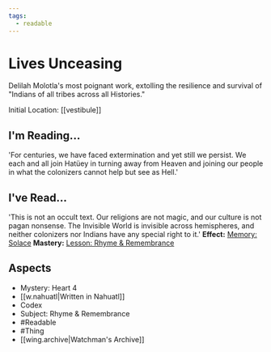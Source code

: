 ```yaml
---
tags:
  - readable
---
```

# Lives Unceasing
Delilah Molotla's most poignant work, extolling the resilience and survival of "Indians of all tribes across all Histories."

Initial Location: [[vestibule]]
## I'm Reading...
'For centuries, we have faced extermination and yet still we persist. We each and all join Hatüey in turning away from Heaven and joining our people in what the colonizers cannot help but see as Hell.'
## I've Read...
'This is not an occult text. Our religions are not magic, and our culture is not pagan nonsense. The Invisible World is invisible across hemispheres, and neither colonizers nor Indians have any special right to it.'
**Effect:** [Memory: Solace](https://uadaf.theevilroot.xyz/rowenarium/element/mem.solace)
**Mastery:** [Lesson: Rhyme & Remembrance](https://uadaf.theevilroot.xyz/rowenarium/element/x.rhyme.remembrance)
## Aspects
- Mystery: Heart 4
- [[w.nahuatl|Written in Nahuatl]]
- Codex
- Subject: Rhyme & Remembrance
- #Readable
- #Thing
- [[wing.archive|Watchman's Archive]]